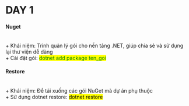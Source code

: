<h1>DAY 1</h1>
<h4>Nuget</h4><br>
+ Khái niệm: Trình quản lý gói cho nền tảng .NET, giúp chia sẻ và sử dụng lại thư viện dễ dàng<br>
+ Cài đặt gói: <mark style="color: green;">dotnet add package ten_goi </mark><br>
<h4>Restore</h4><br>
+ Khái niệm: Để tải xuống các gói NuGet mà dự án phụ thuộc<br>
+ Sử dụng dotnet restore: <mark>dotnet restore</mark><br>
